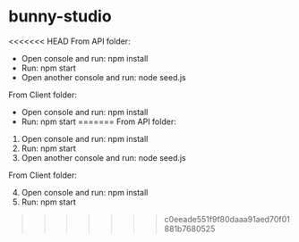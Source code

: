 # bunny-studio

<<<<<<< HEAD
From API folder: 
* Open console and run: npm install
* Run: npm start
* Open another console and run: node seed.js

From Client folder:
* Open console and run: npm install
* Run: npm start
=======
From API folder:

1) Open console and run: npm install
2) Run: npm start
3) Open another console and run: node seed.js


From Client folder:

4) Open console and run: npm install
5) Run: npm start
>>>>>>> c0eeade551f9f80daaa91aed70f01881b7680525

